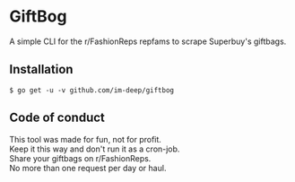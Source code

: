 # GiftBog 
A simple CLI for the r/FashionReps repfams to scrape Superbuy's giftbags.

Installation
------------
``` 
$ go get -u -v github.com/im-deep/giftbog
```

Code of conduct
---------------
This tool was made for fun, not for profit.  
Keep it this way and don't run it as a cron-job.    
Share your giftbags on r/FashionReps.   
No more than one request per day or haul.
